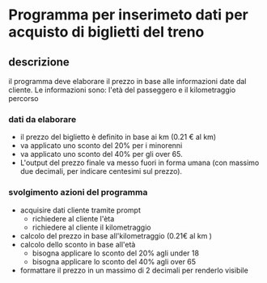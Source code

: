 # Programma per inserimeto dati per acquisto di biglietti del treno

## descrizione 
il programma deve elaborare il prezzo in base alle informazioni date dal cliente.
Le informazioni sono: l'età del passeggero e il kilometraggio percorso

### dati da elaborare
- il prezzo del biglietto è definito in base ai km (0.21 € al km)
- va applicato uno sconto del 20% per i minorenni
- va applicato uno sconto del 40% per gli over 65.
- L'output del prezzo finale va messo fuori in forma umana (con massimo due decimali, per indicare centesimi sul prezzo).

### svolgimento azioni del programma 
- acquisire dati cliente tramite prompt
    - richiedere al cliente l'èta
    - richiedere al cliente il kilometraggio
- calcolo del prezzo in base all'kilometraggio (0.21€ al km )
- calcolo dello sconto in base all'età
    - bisogna applicare lo sconto del 20% agli under 18
    - bisogna applicare lo sconto del 40% agli over 65
- formattare il prezzo in un massimo di 2 decimali per renderlo visibile 
